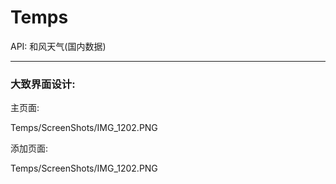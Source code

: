 # Temps
API: 和风天气(国内数据)
____
### 大致界面设计:
主页面:

Temps/ScreenShots/IMG_1202.PNG

添加页面:

Temps/ScreenShots/IMG_1202.PNG
